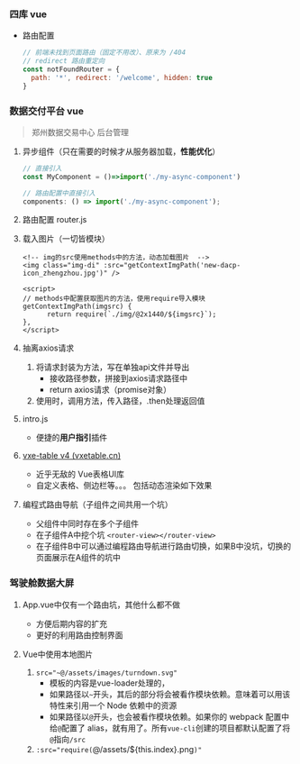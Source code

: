 ### 四库 vue

- 路由配置

  ```js
  // 前端未找到页面路由（固定不用改）、原来为 /404
  // redirect 路由重定向
  const notFoundRouter = {
    path: '*', redirect: '/welcome', hidden: true
  }
  ```



### 数据交付平台 vue

> 郑州数据交易中心 后台管理

1. 异步组件（只在需要的时候才从服务器加载，**性能优化**）

   ```js
   // 直接引入
   const MyComponent = ()=>import('./my-async-component')
   
   // 路由配置中直接引入
   components: () => import('./my-async-component');
   ```

2. 路由配置 router.js

3. 载入图片（一切皆模块）

   ```vue
   <!-- img的src使用methods中的方法，动态加载图片  -->
   <img class="img-di" :src="getContextImgPath('new-dacp-icon_zhengzhou.jpg')" />
   
   <script>
   // methods中配置获取图片的方法，使用require导入模块
   getContextImgPath(imgsrc) {
         return require(`./img/@2x1440/${imgsrc}`);
   },
   </script>
   ```

4. 抽离axios请求

   1. 将请求封装为方法，写在单独api文件并导出
      - 接收路径参数，拼接到axios请求路径中
      - return axios请求（promise对象）
   2. 使用时，调用方法，传入路径，.then处理返回值

5. intro.js

   - 便捷的**用户指引**插件

6. [vxe-table v4 (vxetable.cn)](https://vxetable.cn/#/table/start/install)

   - 近乎无敌的 Vue表格UI库
   - 自定义表格、侧边栏等。。。  包括动态渲染如下效果

7. 编程式路由导航（子组件之间共用一个坑）

   - 父组件中同时存在多个子组件
   - 在子组件A中挖个坑  `<router-view></router-view>`
   - 在子组件B中可以通过编程路由导航进行路由切换，如果B中没坑，切换的页面展示在A组件的坑中





### 驾驶舱数据大屏

1. App.vue中仅有一个路由坑，其他什么都不做

   - 方便后期内容的扩充
   - 更好的利用路由控制界面
4. Vue中使用本地图片

   1.  `src="~@/assets/images/turndown.svg"`
       - 模板的内容是vue-loader处理的，
       - 如果路径以`~`开头，其后的部分将会被看作模块依赖。意味着可以用该特性来引用一个 Node 依赖中的资源
       - 如果路径以`@`开头，也会被看作模块依赖。如果你的 webpack 配置中给`@`配置了 alias，就有用了。所有`vue-cli`创建的项目都默认配置了将`@`指向`/src`
   2.  `:src="require(`@/assets/${this.index}.png`)"`